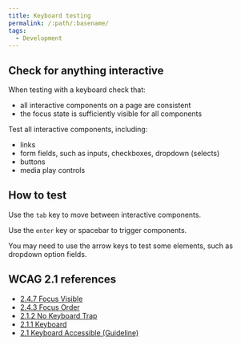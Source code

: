 ```yaml
---
title: Keyboard testing
permalink: /:path/:basename/
tags:
  - Development
---
```

## Check for anything interactive

When testing with a keyboard check that:

* all interactive components on a page are consistent
* the focus state is sufficiently visible for all components 

Test all interactive components, including:

* links
* form fields, such as inputs, checkboxes, dropdown (selects)
* buttons
* media play controls

## How to test

Use the `tab` key to move between interactive components. 

Use the `enter` key or spacebar to trigger components. 

You may need to use the arrow keys to test some elements, such as dropdown option fields.

## WCAG 2.1 references

* [2.4.7 Focus Visible](https://www.w3.org/WAI/WCAG20/quickref/#navigation-mechanisms-focus-visible)
* [2.4.3 Focus Order](https://www.w3.org/WAI/WCAG20/quickref/#navigation-mechanisms-focus-order)
* [2.1.2 No Keyboard Trap](https://www.w3.org/WAI/WCAG20/quickref/#keyboard-operation-trapping)
* [2.1.1 Keyboard](https://www.w3.org/WAI/WCAG20/quickref/#keyboard-operation-keyboard-operable)
* [2.1 Keyboard Accessible (Guideline)](https://www.w3.org/WAI/WCAG20/quickref/?showtechniques=128%2C14&currentsidebar=%23col_overview#keyboard-operation)